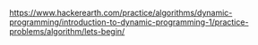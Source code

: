 https://www.hackerearth.com/practice/algorithms/dynamic-programming/introduction-to-dynamic-programming-1/practice-problems/algorithm/lets-begin/
